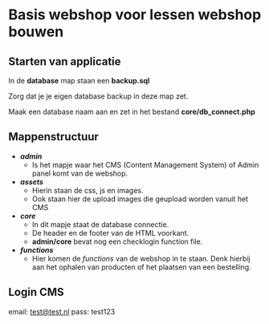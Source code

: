 # Basis webshop voor lessen webshop bouwen

## Starten van applicatie

In de **database** map staan een __backup.sql__

Zorg dat je je eigen database backup in deze map zet.

Maak een database naam aan en zet in het bestand **core/db_connect.php**

## Mappenstructuur

- ***admin*** 
    - Is het mapje waar het CMS (Content Management System) of Admin panel komt van de webshop.
- ***assets*** 
    - Hierin staan de css, js en images.
    - Ook staan hier de upload images die geupload worden vanuit het CMS
- ***core***
    - In dit mapje staat de database connectie.
    - De header en de footer van de HTML voorkant.
    - **admin/core** bevat nog een checklogin function file. 
- ***functions***
    - Hier komen de _functions_ van de webshop in te staan. Denk hierbij aan het ophalen van producten of het plaatsen van een bestelling.

## Login CMS
email: test@test.nl
pass: test123